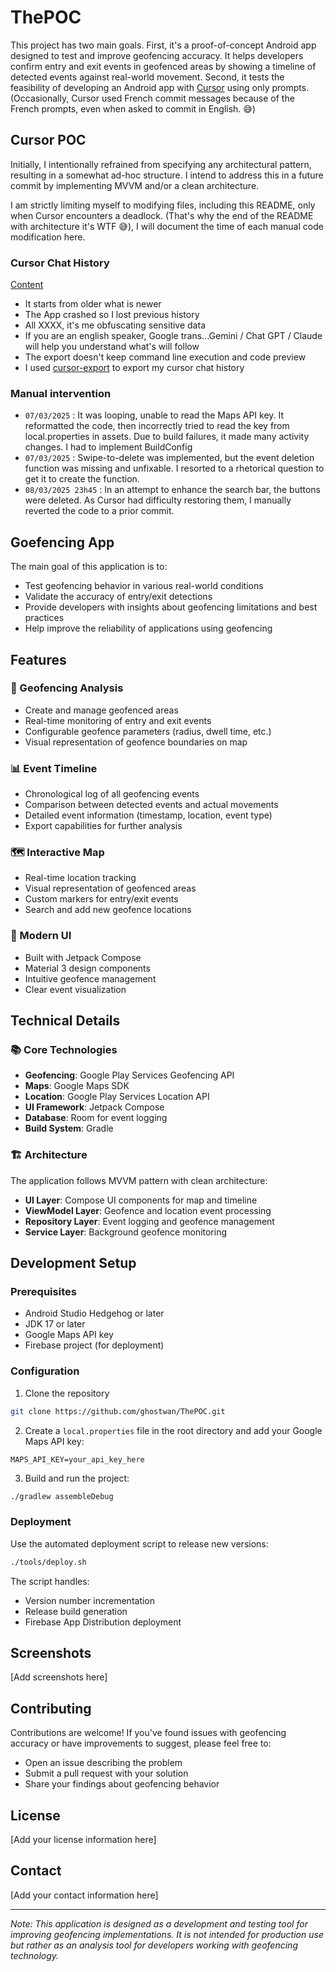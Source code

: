 # ThePOC

This project has two main goals. First, it's a proof-of-concept Android app designed to test and improve geofencing accuracy. It helps developers confirm entry and exit events in geofenced areas by showing a timeline of detected events against real-world movement. Second, it tests the feasibility of developing an Android app with [Cursor](https://www.cursor.com/) using only prompts. (Occasionally, Cursor used French commit messages because of the French prompts, even when asked to commit in English. 😅)

## Cursor POC

Initially, I intentionally refrained from specifying any architectural pattern, resulting in a somewhat ad-hoc structure. I intend to address this in a future commit by implementing MVVM and/or a clean architecture.

I am strictly limiting myself to modifying files, including this README, only when Cursor encounters a deadlock.  (That's why the end of the README with architecture it's WTF 😅), I will document the time of each manual code modification here.

### Cursor Chat History

[Content](CHAT_HISTORY.md)

- It starts from older what is  newer
- The App crashed so I lost previous history 
- All XXXX, it's me obfuscating sensitive data 
- If you are an english speaker, Google trans...Gemini / Chat GPT / Claude will help you understand what's will follow
- The export doesn't keep command line execution and code preview 
- I used [cursor-export](https://github.com/WooodHead/cursor-export) to export my cursor chat history

### Manual intervention

- `07/03/2025` : It was looping, unable to read the Maps API key. It reformatted the code, then incorrectly tried to read the key from local.properties in assets. Due to build failures, it made many activity changes. I had to implement BuildConfig
- `07/03/2025` : Swipe-to-delete was implemented, but the event deletion function was missing and unfixable. I resorted to a rhetorical question to get it to create the function.
- `08/03/2025 23h45` : In an attempt to enhance the search bar, the buttons were deleted. As Cursor had difficulty restoring them, I manually reverted the code to a prior commit.

## Goefencing App 

The main goal of this application is to:
- Test geofencing behavior in various real-world conditions
- Validate the accuracy of entry/exit detections
- Provide developers with insights about geofencing limitations and best practices
- Help improve the reliability of applications using geofencing

## Features

### 🎯 Geofencing Analysis
- Create and manage geofenced areas
- Real-time monitoring of entry and exit events
- Configurable geofence parameters (radius, dwell time, etc.)
- Visual representation of geofence boundaries on map

### 📊 Event Timeline
- Chronological log of all geofencing events
- Comparison between detected events and actual movements
- Detailed event information (timestamp, location, event type)
- Export capabilities for further analysis

### 🗺️ Interactive Map
- Real-time location tracking
- Visual representation of geofenced areas
- Custom markers for entry/exit events
- Search and add new geofence locations

### 📱 Modern UI
- Built with Jetpack Compose
- Material 3 design components
- Intuitive geofence management
- Clear event visualization

## Technical Details

### 📚 Core Technologies
- **Geofencing**: Google Play Services Geofencing API
- **Maps**: Google Maps SDK
- **Location**: Google Play Services Location API
- **UI Framework**: Jetpack Compose
- **Database**: Room for event logging
- **Build System**: Gradle

### 🏗️ Architecture
The application follows MVVM pattern with clean architecture:
- **UI Layer**: Compose UI components for map and timeline
- **ViewModel Layer**: Geofence and location event processing
- **Repository Layer**: Event logging and geofence management
- **Service Layer**: Background geofence monitoring

## Development Setup

### Prerequisites
- Android Studio Hedgehog or later
- JDK 17 or later
- Google Maps API key
- Firebase project (for deployment)

### Configuration
1. Clone the repository
```bash
git clone https://github.com/ghostwan/ThePOC.git
```

2. Create a `local.properties` file in the root directory and add your Google Maps API key:
```properties
MAPS_API_KEY=your_api_key_here
```

3. Build and run the project:
```bash
./gradlew assembleDebug
```

### Deployment
Use the automated deployment script to release new versions:
```bash
./tools/deploy.sh
```

The script handles:
- Version number incrementation
- Release build generation
- Firebase App Distribution deployment

## Screenshots
[Add screenshots here]

<!-- Suggested screenshots:
1. Map view with geofence areas
2. Timeline of geofencing events
3. Geofence creation interface
4. Event details view
-->

## Contributing
Contributions are welcome! If you've found issues with geofencing accuracy or have improvements to suggest, please feel free to:
- Open an issue describing the problem
- Submit a pull request with your solution
- Share your findings about geofencing behavior

## License
[Add your license information here]

## Contact
[Add your contact information here]

---
*Note: This application is designed as a development and testing tool for improving geofencing implementations. It is not intended for production use but rather as an analysis tool for developers working with geofencing technology.* 